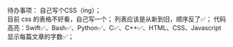 待办事项：
    自己写个CSS（ing）；    
    目前 css 的表格不好看，自己写一个；
    列表应该是从新到旧，顺序反了✅；
    代码高亮：Swift✅、Bash✅、Python✅、C✅、C++✅、HTML、CSS、Javascript
    显示每篇文章的字数✅；